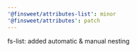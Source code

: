```yaml
---
'@finsweet/attributes-list': minor
'@finsweet/attributes': patch
---
```


fs-list: added automatic & manual nesting
